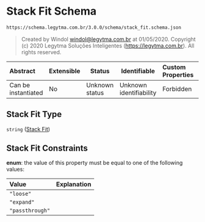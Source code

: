 # Stack Fit Schema

```txt
https://schema.legytma.com.br/3.0.0/schema/stack_fit.schema.json
```




> Created by Windol [windol@legytma.com.br](mailto:windol@legytma.com.br) at 01/05/2020.
> Copyright (c) 2020 Legytma Soluções Inteligentes (<https://legytma.com.br>). All rights reserved.
>

| Abstract            | Extensible | Status         | Identifiable            | Custom Properties | Additional Properties | Access Restrictions | Defined In                                                                      |
| :------------------ | ---------- | -------------- | ----------------------- | :---------------- | --------------------- | ------------------- | ------------------------------------------------------------------------------- |
| Can be instantiated | No         | Unknown status | Unknown identifiability | Forbidden         | Allowed               | none                | [stack_fit.schema.json](../schema/stack_fit.schema.json) |

## Stack Fit Type

`string` ([Stack Fit](stack_fit.md))

## Stack Fit Constraints

**enum**: the value of this property must be equal to one of the following values:

| Value           | Explanation |
| :-------------- | ----------- |
| `"loose"`       |             |
| `"expand"`      |             |
| `"passthrough"` |             |
